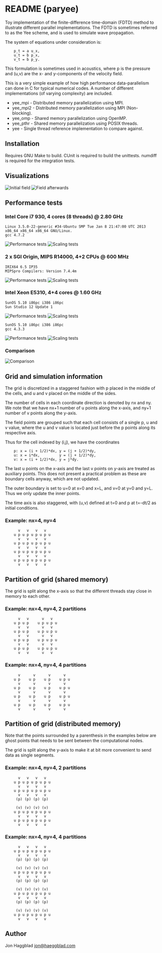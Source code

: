 README (paryee)
===============

Toy implementation of the finite-difference time-domain (FDTD) method to
illustrate different parallel implementations. The FDTD is sometimes referred
to as the Yee scheme, and is used to simulate wave propagation.

The system of equations under consideration is:

        p_t = a u_x,
        u_t = b p_x,
        v_t = b p_y.

This formulation is sometimes used in acoustics, where p is the pressure and
(u,v) are the x- and y-components of the velocity field. 

This is a very simple example of how high performance data-parallelism can done
in C for typical numerical codes.  A number of different implementations (of
varying complexity) are included.

- yee_mpi  - Distributed memory parallelization using MPI.
- yee_mpi2 - Distributed memory parallelization using MPI (Non-blocking).
- yee_omp  - Shared memory parallelization using OpenMP.
- yee_pthr - Shared memory parallelization using POSIX threads.
- yee      - Single thread reference implementation to compare against.

Installation
------------

Requires GNU Make to build. CUnit is required to build the unittests. numdiff is required for the integration tests.

Visualizations
--------------

![Initial field](https://raw.github.com/octol/paryee/master/figures/yee0.png)
![Field afterwards](https://raw.github.com/octol/paryee/master/figures/yee.png)

Performance tests
-----------------

### Intel Core i7 930, 4 cores (8 threads) @ 2.80 GHz

    Linux 3.5.0-22-generic #34-Ubuntu SMP Tue Jan 8 21:47:00 UTC 2013 x86_64 x86_64 x86_64 GNU/Linux.
    gcc 4.7.2

![Performance tests](https://raw.github.com/octol/paryee/master/performance-testing-saved/swiftsure/tests_perf_8.png)
![Scaling tests](https://raw.github.com/octol/paryee/master/performance-testing-saved/swiftsure/tests_scaling.png)

### 2 x SGI Origin, MIPS R14000, 4+2 CPUs @ 600 MHz

    IRIX64 6.5 IP35
    MIPSpro Compilers: Version 7.4.4m

![Performance tests](https://raw.github.com/octol/paryee/master/performance-testing-saved/asuka/tests_perf_6.png)
![Scaling tests](https://raw.github.com/octol/paryee/master/performance-testing-saved/asuka/tests_scaling.png)

### Intel Xeon E5310, 4+4 cores  @ 1.60 GHz

    SunOS 5.10 i86pc i386 i86pc
    Sun Studio 12 Update 1

![Performance tests](https://raw.github.com/octol/paryee/master/performance-testing-saved/europa/tests_perf_8.png)
![Scaling tests](https://raw.github.com/octol/paryee/master/performance-testing-saved/europa/tests_scaling.png)

    SunOS 5.10 i86pc i386 i86pc
    gcc 4.3.3

![Performance tests](https://raw.github.com/octol/paryee/master/performance-testing-saved/europa-gcc/tests_perf_8.png)
![Scaling tests](https://raw.github.com/octol/paryee/master/performance-testing-saved/europa-gcc/tests_scaling.png)

### Comparison
![Comparison](https://raw.github.com/octol/paryee/master/figures/tests_perf_comparison.png)


Grid and simulation information
-------------------------------

The grid is discretized in a staggered fashion with p placed in the middle of
the cells, and u and v placed on the middle of the sides.

The number of cells in each coordinate direction is denoted by nx and ny. We
note that we have nx+1 number of u points along the x-axis, and ny+1 number of
v points along the y-axis. 

The field points are grouped such that each cell consists of a single p, u
and v value, where the u and v value is located just before the p points along
its respective axis. 

Thus for the cell indexed by (i,j), we have the coordinates

        p: x = (i + 1/2)*dx, y = (j + 1/2)*dy,
        u: x = i*dx,         y = (j + 1/2)*dy,
        v: x = (i + 1/2)*dx, y = j*dy.

The last u points on the x-axis and the last v points on
y-axis are treated as auxiliary points. This does not present a practical
problem as these are boundary cells anyway, which are not updated.

The outer boundary is set to u=0 at x=0 and x=L, and v=0 at y=0 and y=L. Thus
we only update the inner points. 

The time axis is also staggered, with (u,v) defined at t=0 and p at t=-dt/2 as
initial conditions. 

### Example: nx=4, ny=4

          v   v   v   v     
        u p u p u p u p u   
          v   v   v   v
        u p u p u p u p u
          v   v   v   v 
        u p u p u p u p u
          v   v   v   v 
        u p u p u p u p u
          v   v   v   v

Partition of grid (shared memory)
---------------------------------

The grid is split along the x-axis so that the different threads stay close in
memory to each other.

### Example: nx=4, ny=4, 2 partitions

          v   v      v   v     
        u p u p    u p u p u   
          v   v      v   v
        u p u p    u p u p u
          v   v      v   v
        u p u p    u p u p u
          v   v      v   v
        u p u p    u p u p u
          v   v      v   v

### Example: nx=4, ny=4, 4 partitions

          v      v      v      v     
        u p    u p    u p    u p u   
          v      v      v      v
        u p    u p    u p    u p u
          v      v      v      v
        u p    u p    u p    u p u
          v      v      v      v
        u p    u p    u p    u p u
          v      v      v      v


Partition of grid (distributed memory)
--------------------------------------

Note that the points surrounded by a parenthesis in the examples below are
ghost points that needs to be sent between the computational nodes.

The grid is split along the y-axis to make it at bit more convenient to send
data as single segments.

### Example: nx=4, ny=4, 2 partitions

          v   v   v   v     
        u p u p u p u p u   
          v   v   v   v
        u p u p u p u p u
          v   v   v   v
         (p) (p) (p) (p)
        
         (v) (v) (v) (v)
        u p u p u p u p u
          v   v   v   v
        u p u p u p u p u
          v   v   v   v

### Example: nx=4, ny=4, 4 partitions

          v   v   v   v     
        u p u p u p u p u  
          v   v   v   v
         (p) (p) (p) (p)

         (v) (v) (v) (v)
        u p u p u p u p u
          v   v   v   v
         (p) (p) (p) (p)

         (v) (v) (v) (v)
        u p u p u p u p u
          v   v   v   v
         (p) (p) (p) (p)

         (v) (v) (v) (v)
        u p u p u p u p u
          v   v   v   v

Author
------

Jon Haggblad <jon@haeggblad.com>


